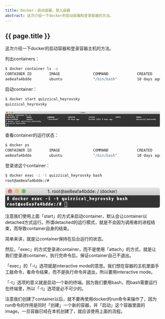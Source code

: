 ```yaml
---
title: Docker：启动容器，登入容器
abstract: 这次介绍一下docker的启动容器和登录容器的方法。
---
```


## {{ page.title }}

这次介绍一下docker的启动容器和登录容器主机的方法。

列出containers：

```bash
$ docker container ls -a
CONTAINER ID        IMAGE               COMMAND             CREATED             STATUS                    PORTS               NAMES
ae8eafa4bdde        ubuntu              "/bin/bash"         10 days ago         Exited (255) 8 days ago                       quizzical_heyrovsky
```

启动container：

```bash
$ docker start quizzical_heyrovsky
quizzical_heyrovsky
```

![](https://raw.githubusercontent.com/liweinan/blogpicbackup/master/data/iTerm2ScreenSnapz006.614e12797d494761945ba0e6bd9ecefe.png)

查看container的运行状态：

```bash
$ docker ps
CONTAINER ID        IMAGE               COMMAND             CREATED             STATUS              PORTS               NAMES
ae8eafa4bdde        ubuntu              "/bin/bash"         10 days ago         Up 5 minutes                            quizzical_heyrovsky
```

登录进这个container：

```bash
$ docker exec -i -t quizzical_heyrovsky bash
root@ae8eafa4bdde:/#
```

![](https://raw.githubusercontent.com/liweinan/blogpicbackup/master/data/iTerm2ScreenSnapz007.ae1b3cca15c0446dacdf1c6b8e64622a.png)

注意我们使用上面「start」的方式来启动container，默认会让container以detached方式运行。所谓detached的运行模式，就是不会因为调用者的进程结束，而导致container自身的结束。

简单来讲，就是让container保持在后台运行的状态。

然后，「exec」的方式登录进container，而不是使用「attach」的方式，就是让我们登录进container，执行完命令后，保证container自己不退出。

「exec」的「-i」选项就是interactive mode的意思。我们想在容器的主机里面手工敲命令，看命令结果，而不是执行命令并退出，所以要用interactive mode。

「-t」选项的意义就是启动一个新的终端。因为我们要用bash，而bash需要运行在终端里，所以「-t」选项是必不可少的。

注意我们创建了container以后，就不要再使用docker的run命令来操作了，因为run命令的作用是同时「创建」一个新的容器，并「启动」这个容器里面的image。一旦容器已经在本机创建了，就应该使用上面的流程。
